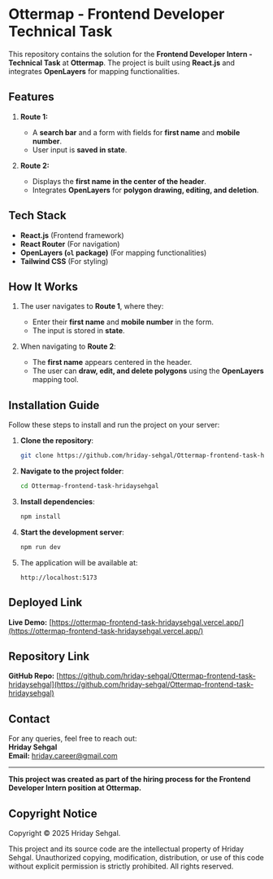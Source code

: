# Ottermap - Frontend Developer Technical Task

This repository contains the solution for the **Frontend Developer Intern - Technical Task** at **Ottermap**. The project is built using **React.js** and integrates **OpenLayers** for mapping functionalities.

## Features
1. **Route 1:**  
   - A **search bar** and a form with fields for **first name** and **mobile number**.  
   - User input is **saved in state**.  

2. **Route 2:**  
   - Displays the **first name in the center of the header**.  
   - Integrates **OpenLayers** for **polygon drawing, editing, and deletion**.  

## Tech Stack
- **React.js** (Frontend framework)  
- **React Router** (For navigation)  
- **OpenLayers (`ol` package)** (For mapping functionalities)  
- **Tailwind CSS** (For styling)  

## How It Works
1. The user navigates to **Route 1**, where they:  
   - Enter their **first name** and **mobile number** in the form.  
   - The input is stored in **state**.  

2. When navigating to **Route 2**:  
   - The **first name** appears centered in the header.  
   - The user can **draw, edit, and delete polygons** using the **OpenLayers** mapping tool.  

## Installation Guide
Follow these steps to install and run the project on your server:  

1. **Clone the repository**:  
   ```sh
   git clone https://github.com/hriday-sehgal/Ottermap-frontend-task-hridaysehgal.git
   ```  
2. **Navigate to the project folder**:  
   ```sh
   cd Ottermap-frontend-task-hridaysehgal
   ```  
3. **Install dependencies**:  
   ```sh
   npm install
   ```  
4. **Start the development server**:  
   ```sh
   npm run dev
   ```  
5. The application will be available at:  
   ```
   http://localhost:5173
   ```  

## Deployed Link
**Live Demo:** [https://ottermap-frontend-task-hridaysehgal.vercel.app/](https://ottermap-frontend-task-hridaysehgal.vercel.app/)

## Repository Link
**GitHub Repo:** [https://github.com/hriday-sehgal/Ottermap-frontend-task-hridaysehgal](https://github.com/hriday-sehgal/Ottermap-frontend-task-hridaysehgal)  

## Contact
For any queries, feel free to reach out:  
**Hriday Sehgal**  
**Email:** hriday.career@gmail.com  

---

**This project was created as part of the hiring process for the Frontend Developer Intern position at Ottermap.**  

## Copyright Notice

Copyright © 2025 Hriday Sehgal. 

This project and its source code are the intellectual property of Hriday Sehgal. Unauthorized copying, modification, distribution, or use of this code without explicit permission is strictly prohibited. All rights reserved.

